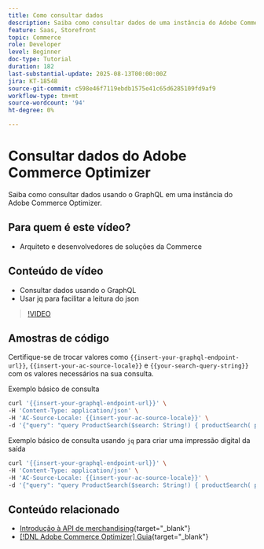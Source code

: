 ```yaml
---
title: Como consultar dados
description: Saiba como consultar dados de uma instância do Adobe Commerce Optimizer.
feature: Saas, Storefront
topic: Commerce
role: Developer
level: Beginner
doc-type: Tutorial
duration: 182
last-substantial-update: 2025-08-13T00:00:00Z
jira: KT-18548
source-git-commit: c598e46f7119ebdb1575e41c65d6285109fd9af9
workflow-type: tm+mt
source-wordcount: '94'
ht-degree: 0%

---
```


# Consultar dados do Adobe Commerce Optimizer

Saiba como consultar dados usando o GraphQL em uma instância do Adobe Commerce Optimizer.

## Para quem é este vídeo?

* Arquiteto e desenvolvedores de soluções da Commerce

## Conteúdo de vídeo

* Consultar dados usando o GraphQL
* Usar jq para facilitar a leitura do json

>[!VIDEO](https://video.tv.adobe.com/v/3470800?learn=on&enablevpops)

## Amostras de código

Certifique-se de trocar valores como `{{insert-your-graphql-endpoint-url}}`, `{{insert-your-ac-source-locale}}` e `{{your-search-query-string}}` com os valores necessários na sua consulta.

Exemplo básico de consulta

```bash
curl '{{insert-your-graphql-endpoint-url}}' \
-H 'Content-Type: application/json' \
-H 'AC-Source-Locale: {{insert-your-ac-source-locale}}' \
-d '{"query": "query ProductSearch($search: String!) { productSearch( phrase: $search, page_size: 10, current_page: 2) { items { productView { sku name description shortDescription images { url } ... on SimpleProductView { attributes { label name value } price { regular { amount { value currency } } roles } } } } } }", "variables": { "search": "{{your-search-query-string}}"}}'
```

Exemplo básico de consulta usando `jq` para criar uma impressão digital da saída

```bash
curl '{{insert-your-graphql-endpoint-url}}' \
-H 'Content-Type: application/json' \
-H 'AC-Source-Locale: {{insert-your-ac-source-locale}}' \
-d '{"query": "query ProductSearch($search: String!) { productSearch( phrase: $search, page_size: 10, current_page: 2) { items { productView { sku name description shortDescription images { url } ... on SimpleProductView { attributes { label name value } price { regular { amount { value currency } } roles } } } } } }", "variables": { "search": "{{your-search-query-string}}"}}' | jq .
```

## Conteúdo relacionado

* [Introdução à API de merchandising](https://developer.adobe.com/commerce/services/optimizer/merchandising-services/using-the-api/#make-your-first-request){target="_blank"}
* [[!DNL Adobe Commerce Optimizer] Guia](https://experienceleague.adobe.com/pt-br/docs/commerce/optimizer/overview){target="_blank"}
